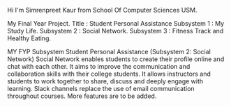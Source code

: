 
Hi I'm Simrenpreet Kaur from School Of Computer Sciences USM.

My Final Year Project. 
Title : Student Personal Assistance
Subsystem 1 : My Study Life. 
Subsystem 2 : Social Network. 
Subsystem 3 : Fitness Track and Healthy Eating. 

MY FYP Subsystem 
Student Personal Assistance (Subsystem 2: Social Network) 
Social Network enables students to create their profile online and chat with each other. It aims to improve the communication and collaboration skills with their college students. It allows instructors and students to work together to share, discuss and deeply engage with learning. Slack channels replace the use of email communication throughout courses. More features are to be added.


